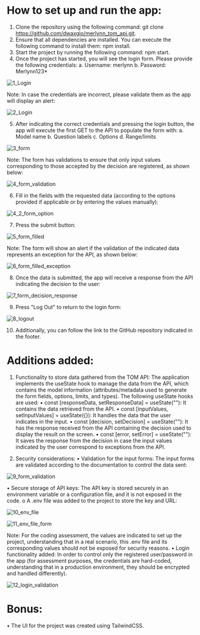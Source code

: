 # How to set up and run the app:

1. Clone the repository using the following command: git clone https://github.com/dwaxgio/merlynn_tom_api.git.
2. Ensure that all dependencies are installed. You can execute the following command to install them: npm install.
3. Start the project by running the following command: npm start.
4. Once the project has started, you will see the login form. Please provide the following credentials:
   a. Username: merlynn
   b. Password: Merlynn123\*

![1_Login](./readme_images/1_login.png)

Note: In case the credentials are incorrect, please validate them as the app will display an alert:

![2_Login](./readme_images/2_login.png)

5. After indicating the correct credentials and pressing the login button, the app will execute the first GET to the API to populate the form with:
   a. Model name
   b. Question labels
   c. Options
   d. Range/limits

![3_form](./readme_images/3_form.png)

Note: The form has validations to ensure that only input values corresponding to those accepted by the decision are registered, as shown below:

![4_form_validation](./readme_images/4_form_validation.png)

6. Fill in the fields with the requested data (according to the options provided if applicable or by entering the values manually):

![4_2_form_option](./readme_images/4_2_form_option.png)

7. Press the submit button:

![5_form_filled](./readme_images/5_form_filled.png)

Note: The form will show an alert if the validation of the indicated data represents an exception for the API, as shown below:

![6_form_filled_exception](./readme_images/6_form_filled_exception.png)

8. Once the data is submitted, the app will receive a response from the API indicating the decision to the user:

![7_form_decision_response](./readme_images/7_form_decision_response.png)

9. Press "Log Out" to return to the login form:

![8_logout](./readme_images/8_logout.png)

10. Additionally, you can follow the link to the GitHub repository indicated in the footer.

# Additions added:

1. Functionality to store data gathered from the TOM API: The application implements the useState hook to manage the data from the API, which contains the model information (attributes/metadata used to generate the form fields, options, limits, and types). The following useState hooks are used:
   • const [responseData, setResponseData] = useState(""): It contains the data retrieved from the API.
   • const [inputValues, setInputValues] = useState({}): It handles the data that the user indicates in the input.
   • const [decision, setDecision] = useState(""): It has the response received from the API containing the decision used to display the result on the screen.
   • const [error, setError] = useState(""): It saves the response from the decision in case the input values indicated by the user correspond to exceptions from the API.

2. Security considerations:
   • Validation for the input forms: The input forms are validated according to the documentation to control the data sent:

![9_form_validation](./readme_images/9_form_validation.png)

• Secure storage of API keys: The API key is stored securely in an environment variable or a configuration file, and it is not exposed in the code.
o A .env file was added to the project to store the key and URL:

![10_env_file](./readme_images/10_env_file.png)

![11_env_file_form](./readme_images/11_env_file_form.png)

Note: For the coding assessment, the values are indicated to set up the project, understanding that in a real scenario, this .env file and its corresponding values should not be exposed for security reasons.
• Login functionality added: In order to control only the registered user/password in the app (for assessment purposes, the credentials are hard-coded, understanding that in a production environment, they should be encrypted and handled differently).

![12_login_validation](./readme_images/12_login_validation.png)

# Bonus:

• The UI for the project was created using TailwindCSS.
